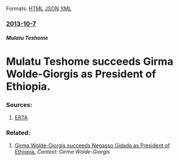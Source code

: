 
Formats: [HTML](/news/2013/10/7/mulatu-teshome-succeeds-girma-wolde-giorgis-as-president-of-ethiopia.html)  [JSON](/news/2013/10/7/mulatu-teshome-succeeds-girma-wolde-giorgis-as-president-of-ethiopia.json)  [XML](/news/2013/10/7/mulatu-teshome-succeeds-girma-wolde-giorgis-as-president-of-ethiopia.xml)  

### [2013-10-7](/news/2013/10/7/index.md)

##### Mulatu Teshome
# Mulatu Teshome succeeds Girma Wolde-Giorgis as President of Ethiopia. 




### Sources:

1. [ERTA](http://www.ertagov.com/news/index.php/component/k2/item/1684-dr-mulatu-teshome-elected-new-president-of-ethiopia)

### Related:

1. [ Girma Wolde-Giorgis succeeds Negasso Gidada as President of Ethiopia.](/news/2001/10/8/girma-wolde-giorgis-succeeds-negasso-gidada-as-president-of-ethiopia.md) _Context: Girma Wolde-Giorgis_
